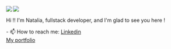 
<a href="https://github-readme-stats.vercel.app/api?username=v-natalia&count_private=true&hide=stars&show_icons=true&theme=dark">
  <img align="left" src="https://github-readme-stats.vercel.app/api?username=v-natalia&count_private=true&hide=stars&show_icons=true&theme=dark" />
</a>
<a href="https://github-readme-stats.vercel.app/api/top-langs/?username=v-natalia&theme=dark">
  <img align="left" src="https://github-readme-stats.vercel.app/api/top-langs/?username=v-natalia&theme=dark" />
</a>
<br>
<p> Hi !!
I'm Natalia, fullstack developer, and I'm glad to see you here !
</p>
<p>
- 📫 How to reach me: <a href="https://www.linkedin.com/in/natalia-vega-/">Linkedin</a> <br>
<a href="https://v-natalia.github.io/">My portfolio</a>
</p>


<!--
**v-natalia/v-natalia** is a ✨ _special_ ✨ repository because its `README.md` (this file) appears on your GitHub profile.

Here are some ideas to get you started:

- 🔭 I’m currently working on ...
- 🌱 I’m currently learning ...
- 👯 I’m looking to collaborate on ...
- 🤔 I’m looking for help with ...
- 💬 Ask me about ...
- 📫 How to reach me: ...
- 😄 Pronouns: ...
- ⚡ Fun fact: ...
-->
